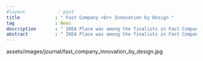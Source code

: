 ```yaml
---
#layout            : post
title             : " Fast Company <br> Innovation by Design "
tag               : News
description       : " IKEA Place was among the finalists in Fast Companys Innovation by Design Awards 2018. "
abstract          : " IKEA Place was among the finalists in Fast Companys Innovation by Design Awards 2018. "
---
```

<div data-name="image">assets/images/journal/fast_company_innovation_by_design.jpg</div>
